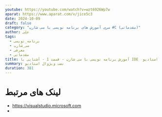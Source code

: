 ```yaml
---
youtube: https://youtube.com/watch?v=wzt6926Wp7w
aparat: https://www.aparat.com/v/jice5c3
date: 2024-10-09
draft: false
category: "سری آموزش های برنامه نویسی با سی شارپ #C (مقدماتی)"
author: علی
tags:
  - برنامه_نویسی
  - سی_شارپ
  - معرفی
  - مقدماتی
title: آموزش برنامه نویسی با سی شارپ - قسمت 1 - آشنایی با IDE  و نصب ویژوال استادیو Visual Studio
summary: نصب ویژوال استادیو
duration: 381
---
```

# لینک های مرتبط
- https://visualstudio.microsoft.com
- 
